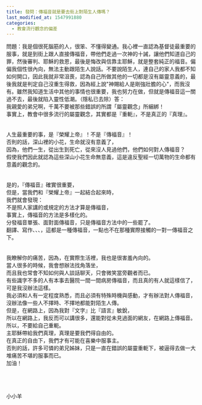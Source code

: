 ```yaml
---
title: 發問：傳福音就是要去街上對陌生人傳嗎？ 
last_modified_at: 1547991880
categories:
  - 教會流行觀念的偏差
---
```


問題：我是個很死腦筋的人，很笨、不懂得變通。我心裡一直認為基督徒最重要的服事，就是到街上跟人直接傳福音，帶他們走過一次神的十誡，讓他們知道自己的罪，然後審判、耶穌的救恩，最後是悔改與信靠主耶穌，就是整套純正的福音。偏偏我個性很內向，無法主動跟陌生人說話。不要說陌生人，連自己的家人我都不知如何開口，因此我就非常沮喪，認為自己所做其他的一切都是沒有屬靈意義的，最後我就是判定自己沒重生得救，因為經上說"神賜給人是剛強壯膽的心"，而我沒有。雖然我知道生活中其他的事情也很重要，我也努力在做，但就是傳福音這一關過不去，最後就陷入靈性低潮。（隱私已去除）<!--more-->答：<br>我親愛的弟兄啊，千萬不要被那些錯誤的所謂「屬靈觀念」所綑綁！<br>事實上，教會中很多流行的屬靈觀念，其實都是『重軛』，不是真正的『真理』。<br> <br> <br>人生最重要的事，是『榮耀上帝』！不是『傳福音』！<br>否則的話，深山裡的小花，生命就沒有意義了， <br>因為，他們一生，從出生到死亡，從來沒人見過他們，他們如何對人傳福音？<br>假使我們因此就認為這些深山小花生命無意義，這是違反聖經一切萬物的生命都有意義的觀念的。<br> <br> <br>是的，『傳福音』確實很重要，<br>但是，當我們和『榮耀上帝』一起結合起來時，<br>我們就會發現：<br>不是照人家講的或規定的方法才算是傳福音，<br>事實上，傳福音的方法是多樣化的。<br>分發福音單張、面對面傳福音，只是傳福音方法中的一些罷了。<br>翻譯、寫作、、、，這都是一種傳福音，一點也不在那種實際接觸的一對一傳福音之下。<br> <br> <br>我瞭解你的痛苦，因為，在實際生活裡，我也是很害羞內向的。<br>當人很多的時候，我會想辦法找角落坐，<br>而且我也常會不知如何與人談話聊天，只會微笑當旁觀者而已。<br>有些識字不多的人有本事去醫院一間一間病房傳福音，而且真的有人就這樣信了，可是我沒辦法這樣。<br>我必須和人有一定程度熟悉，而且必須有特殊時機與感動，才有辦法對人傳福音，沒辦法像一些人不擇時、不擇地都能對陌生人傳。<br>但是，在網路上，因為我對『文字』比『語言』敏銳，<br>所以在網路上，我反而可以講很多，還能對從未見過面的網友，在網路上傳福音。<br>所以，不要給自己重軛。<br>主耶穌帶給我們真理，真理是要我們得自由的。<br>在真正的自由下，我們才有可能在喜樂中服事主。<br>否則的話，許多可憐的弟兄姊妹，只是一直在錯誤的屬靈重軛下，被逼得去做一大堆痛苦不堪的服事而已。<br>加油！<br> <br> <br> <br> <br>小小羊<br> <br> <br> <br> <br> 
